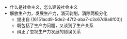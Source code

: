 - 什么是社会主义，怎么建设社会主义
- 解放生产力，发展生产力，消灭剥削，消除两极分化
	- 提出自 ((6151acd9-5de2-47f2-aba7-c3c67d9a6f00))
	- 既包括了生产力问题，又谈到了生产关系
	- 纠正了忽视生产力发展的错误关系